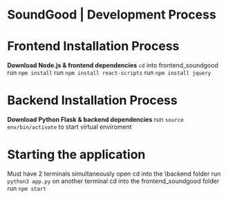 # SoundGood | Development Process

# Frontend Installation Process
**Download Node.js & frontend dependencies**
`cd` into frontend_soundgood
run `npm install`
run `npm install react-scripts`
run `npm install jquery`

# Backend Installation Process
**Download Python Flask & backend dependencies**
run `source env/bin/activate` to start virtual enviroment

# Starting the application 
Must have 2 terminals simultaneously open
cd into the \backend folder 
run `python3 app.py`
on another terminal cd into the frontend_soundgood folder
run `npm start`
